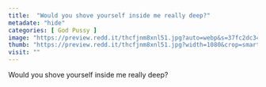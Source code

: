 ```yaml
---
title:  "Would you shove yourself inside me really deep?"
metadate: "hide"
categories: [ God Pussy ]
image: "https://preview.redd.it/thcfjnm8xnl51.jpg?auto=webp&s=37fc2dc34f477b87dde114464ee4f2f64147a210"
thumb: "https://preview.redd.it/thcfjnm8xnl51.jpg?width=1080&crop=smart&auto=webp&s=b2006f9cb650f955ff8dd120283e7dc3d6c77b1b"
visit: ""
---
```

Would you shove yourself inside me really deep?

